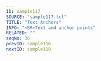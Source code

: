 ```yaml
---
ID: sample117
SOURCE: "sample117.tcl"
TITLE: "Text Anchors"
INFO: "<BR>Text and anchor points"
RELATED: ""
seqNo: 36
prevID: sample116
nextID: sample118
---
```

